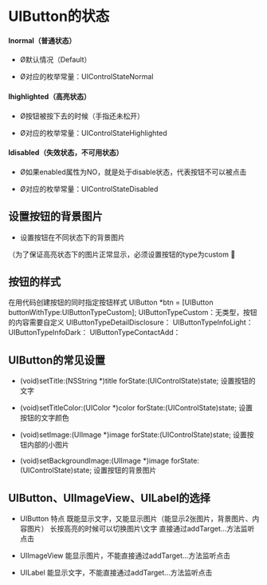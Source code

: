 # UIButton的状态

#### lnormal（普通状态）

* Ø默认情况（Default）

* Ø对应的枚举常量：UIControlStateNormal


#### lhighlighted（高亮状态）

* Ø按钮被按下去的时候（手指还未松开）

* Ø对应的枚举常量：UIControlStateHighlighted


#### ldisabled（失效状态，不可用状态）

* Ø如果enabled属性为NO，就是处于disable状态，代表按钮不可以被点击

* Ø对应的枚举常量：UIControlStateDisabled


## 设置按钮的背景图片

* 设置按钮在不同状态下的背景图片

（为了保证高亮状态下的图片正常显示，必须设置按钮的type为custom 

## 按钮的样式

在用代码创建按钮的同时指定按钮样式
UIButton \*btn = \[UIButton buttonWithType:UIButtonTypeCustom\]; 
UIButtonTypeCustom：无类型，按钮的内容需要自定义
UIButtonTypeDetailDisclosure： 
UIButtonTypeInfoLight： 
UIButtonTypeInfoDark： 
UIButtonTypeContactAdd：

## UIButton的常见设置

* \(void\)setTitle:\(NSString \*\)title forState:\(UIControlState\)state;
  设置按钮的文字

* \(void\)setTitleColor:\(UIColor \*\)color forState:\(UIControlState\)state;
  设置按钮的文字颜色

* \(void\)setImage:\(UIImage \*\)image forState:\(UIControlState\)state; 
  设置按钮内部的小图片

* \(void\)setBackgroundImage:\(UIImage \*\)image forState:\(UIControlState\)state;
  设置按钮的背景图片


## UIButton、UIImageView、UILabel的选择

* UIButton
  特点
  既能显示文字，又能显示图片（能显示2张图片，背景图片、内容图片）
  长按高亮的时候可以切换图片\文字
  直接通过addTarget...方法监听点击

* UIImageView
  能显示图片，不能直接通过addTarget...方法监听点击


* UILabel
  能显示文字，不能直接通过addTarget...方法监听点击

